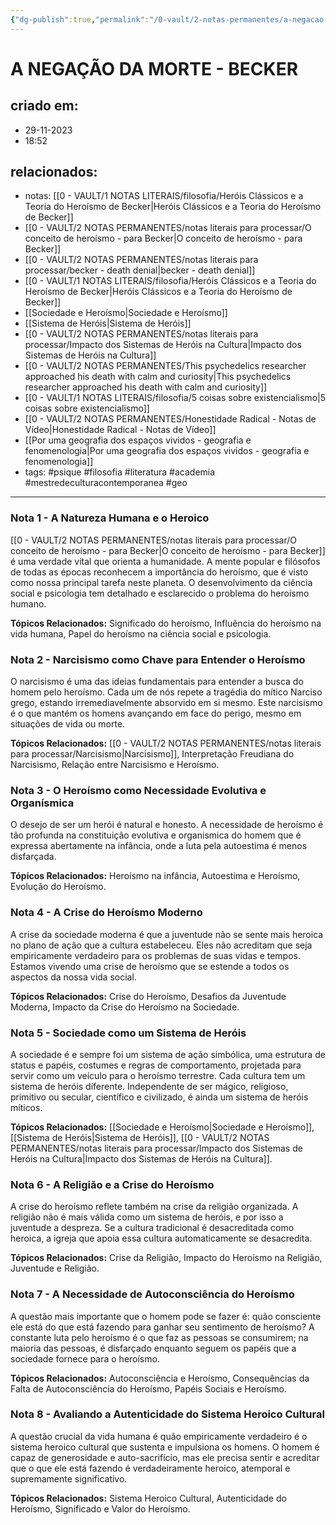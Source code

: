 ```yaml
---
{"dg-publish":true,"permalink":"/0-vault/2-notas-permanentes/a-negacao-da-morte-becker/","tags":["permanente","psique","filosofia","literatura","academia","mestredeculturacontemporanea","geo"],"dgHomeLink":true,"dgShowLocalGraph":true,"dgShowFileTree":true,"dgEnableSearch":true,"noteIcon":""}
---
```


# A NEGAÇÃO DA MORTE - BECKER

## criado em: 
- 29-11-2023
- 18:52
## relacionados:
- notas: [[0 - VAULT/1 NOTAS LITERAIS/filosofia/Heróis Clássicos e a Teoria do Heroísmo de Becker\|Heróis Clássicos e a Teoria do Heroísmo de Becker]]
- [[0 - VAULT/2 NOTAS PERMANENTES/notas literais para processar/O conceito de heroísmo - para Becker\|O conceito de heroísmo - para Becker]]
- [[0 - VAULT/2 NOTAS PERMANENTES/notas literais para processar/becker - death denial\|becker - death denial]]
- [[0 - VAULT/1 NOTAS LITERAIS/filosofia/Heróis Clássicos e a Teoria do Heroísmo de Becker\|Heróis Clássicos e a Teoria do Heroísmo de Becker]]
- [[Sociedade e Heroísmo\|Sociedade e Heroísmo]]
- [[Sistema de Heróis\|Sistema de Heróis]]
- [[0 - VAULT/2 NOTAS PERMANENTES/notas literais para processar/Impacto dos Sistemas de Heróis na Cultura\|Impacto dos Sistemas de Heróis na Cultura]]
- [[0 - VAULT/2 NOTAS PERMANENTES/This psychedelics researcher approached his death with calm and curiosity\|This psychedelics researcher approached his death with calm and curiosity]]
- [[0 - VAULT/1 NOTAS LITERAIS/filosofia/5 coisas sobre existencialismo\|5 coisas sobre existencialismo]]
- [[0 - VAULT/2 NOTAS PERMANENTES/Honestidade Radical - Notas de Vídeo\|Honestidade Radical - Notas de Vídeo]]
- [[Por uma geografia dos espaços vividos - geografia e fenomenologia\|Por uma geografia dos espaços vividos - geografia e fenomenologia]]
- tags: #psique #filosofia #literatura #academia #mestredeculturacontemporanea #geo
  
---

### Nota 1 - A Natureza Humana e o Heroico
[[0 - VAULT/2 NOTAS PERMANENTES/notas literais para processar/O conceito de heroísmo - para Becker\|O conceito de heroísmo - para Becker]] é uma verdade vital que orienta a humanidade. A mente popular e filósofos de todas as épocas reconhecem a importância do heroísmo, que é visto como nossa principal tarefa neste planeta. O desenvolvimento da ciência social e psicologia tem detalhado e esclarecido o problema do heroísmo humano.

**Tópicos Relacionados:** Significado do heroísmo, Influência do heroísmo na vida humana, Papel do heroísmo na ciência social e psicologia.

### Nota 2 - Narcisismo como Chave para Entender o Heroísmo
O narcisismo é uma das ideias fundamentais para entender a busca do homem pelo heroísmo. Cada um de nós repete a tragédia do mítico Narciso grego, estando irremediavelmente absorvido em si mesmo. Este narcisismo é o que mantém os homens avançando em face do perigo, mesmo em situações de vida ou morte.

**Tópicos Relacionados:** [[0 - VAULT/2 NOTAS PERMANENTES/notas literais para processar/Narcisismo\|Narcisismo]], Interpretação Freudiana do Narcisismo, Relação entre Narcisismo e Heroísmo.

### Nota 3 - O Heroísmo como Necessidade Evolutiva e Organísmica
O desejo de ser um herói é natural e honesto. A necessidade de heroísmo é tão profunda na constituição evolutiva e organismica do homem que é expressa abertamente na infância, onde a luta pela autoestima é menos disfarçada. 

**Tópicos Relacionados:** Heroísmo na infância, Autoestima e Heroísmo, Evolução do Heroísmo.

### Nota 4 - A Crise do Heroísmo Moderno
A crise da sociedade moderna é que a juventude não se sente mais heroica no plano de ação que a cultura estabeleceu. Eles não acreditam que seja empiricamente verdadeiro para os problemas de suas vidas e tempos. Estamos vivendo uma crise de heroísmo que se estende a todos os aspectos da nossa vida social.

**Tópicos Relacionados:** Crise do Heroísmo, Desafios da Juventude Moderna, Impacto da Crise do Heroísmo na Sociedade.

### Nota 5 - Sociedade como um Sistema de Heróis
A sociedade é e sempre foi um sistema de ação simbólica, uma estrutura de status e papéis, costumes e regras de comportamento, projetada para servir como um veículo para o heroísmo terrestre. Cada cultura tem um sistema de heróis diferente. Independente de ser mágico, religioso, primitivo ou secular, científico e civilizado, é ainda um sistema de heróis míticos.

**Tópicos Relacionados:** [[Sociedade e Heroísmo\|Sociedade e Heroísmo]], [[Sistema de Heróis\|Sistema de Heróis]], [[0 - VAULT/2 NOTAS PERMANENTES/notas literais para processar/Impacto dos Sistemas de Heróis na Cultura\|Impacto dos Sistemas de Heróis na Cultura]].

### Nota 6 - A Religião e a Crise do Heroísmo
A crise do heroísmo reflete também na crise da religião organizada. A religião não é mais válida como um sistema de heróis, e por isso a juventude a despreza. Se a cultura tradicional é desacreditada como heroica, a igreja que apoia essa cultura automaticamente se desacredita.

**Tópicos Relacionados:** Crise da Religião, Impacto do Heroísmo na Religião, Juventude e Religião.

### Nota 7 - A Necessidade de Autoconsciência do Heroísmo
A questão mais importante que o homem pode se fazer é: quão consciente ele está do que está fazendo para ganhar seu sentimento de heroísmo? A constante luta pelo heroísmo é o que faz as pessoas se consumirem; na maioria das pessoas, é disfarçado enquanto seguem os papéis que a sociedade fornece para o heroísmo.

**Tópicos Relacionados:** Autoconsciência e Heroísmo, Consequências da Falta de Autoconsciência do Heroísmo, Papéis Sociais e Heroísmo.

### Nota 8 - Avaliando a Autenticidade do Sistema Heroico Cultural
A questão crucial da vida humana é quão empiricamente verdadeiro é o sistema heroico cultural que sustenta e impulsiona os homens. O homem é capaz de generosidade e auto-sacrifício, mas ele precisa sentir e acreditar que o que ele está fazendo é verdadeiramente heroico, atemporal e supremamente significativo.

**Tópicos Relacionados:** Sistema Heroico Cultural, Autenticidade do Heroísmo, Significado e Valor do Heroísmo.